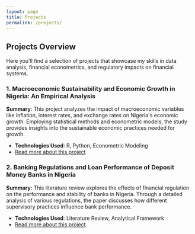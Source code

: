 ```yaml
---
layout: page
title: Projects
permalink: /projects/
---
```


## Projects Overview

Here you'll find a selection of projects that showcase my skills in data analysis, financial econometrics, and regulatory impacts on financial systems.

### 1. Macroeconomic Sustainability and Economic Growth in Nigeria: An Empirical Analysis
**Summary**: This project analyzes the impact of macroeconomic variables like inflation, interest rates, and exchange rates on Nigeria's economic growth. Employing statistical methods and econometric models, the study provides insights into the sustainable economic practices needed for growth.
- **Technologies Used**: R, Python, Econometric Modeling
- [Read more about this project](/assets/documets/An%20Empirical%20Analysis.pdf)

### 2. Banking Regulations and Loan Performance of Deposit Money Banks in Nigeria
**Summary**: This literature review explores the effects of financial regulation on the performance and stability of banks in Nigeria. Through a detailed analysis of various regulations, the paper discusses how different supervisory practices influence bank performance.
- **Technologies Used**: Literature Review, Analytical Framework
- [Read more about this project](/assets/documets/Literature%20%20Review%20.pdf)


